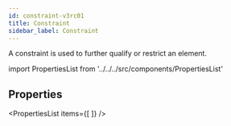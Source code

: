 ```yaml
--- 
id: constraint-v3rc01 
title: Constraint 
sidebar_label: Constraint 
---
```


A constraint is used to further qualify or restrict an element.

import PropertiesList from '../../../src/components/PropertiesList' 

## Properties 

<PropertiesList items={[ 
]} /> 
 
